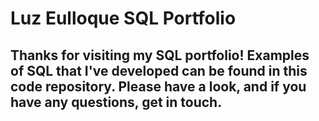 # Luz Eulloque SQL Portfolio
## Thanks for visiting my SQL portfolio! Examples of SQL that I've developed can be found in this code repository. Please have a look, and if you have any questions, get in touch. 
